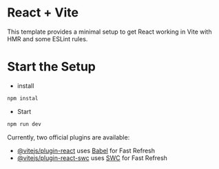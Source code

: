 # React + Vite

This template provides a minimal setup to get React working in Vite with HMR and some ESLint rules.

# Start the Setup

- install

```javascript
npm instal
```

- Start

```javascript
npm run dev
```

Currently, two official plugins are available:

- [@vitejs/plugin-react](https://github.com/vitejs/vite-plugin-react/blob/main/packages/plugin-react/README.md) uses [Babel](https://babeljs.io/) for Fast Refresh
- [@vitejs/plugin-react-swc](https://github.com/vitejs/vite-plugin-react-swc) uses [SWC](https://swc.rs/) for Fast Refresh
